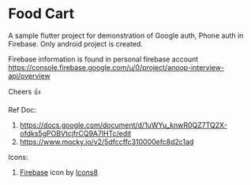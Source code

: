 # Food Cart

A sample flutter project for demonstration of Google auth, Phone auth in Firebase. Only android project is created.

Firebase information is found in personal firebase account
https://console.firebase.google.com/u/0/project/anoop-interview-api/overview

Cheers :thumbsup:

Ref Doc:

1. https://docs.google.com/document/d/1uWYu_knwR0QZ7TQ2X-ofdks5gPOBVtcjfrCQ9A7lHTc/edit
2. https://www.mocky.io/v2/5dfccffc310000efc8d2c1ad

Icons:

1. <a target="_blank" href="https://icons8.com/icon/62452/firebase">Firebase</a> icon by <a target="_blank" href="https://icons8.com">Icons8</a>
